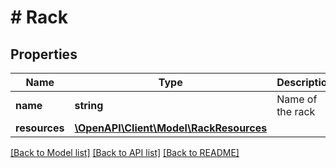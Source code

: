 # # Rack

## Properties

Name | Type | Description | Notes
------------ | ------------- | ------------- | -------------
**name** | **string** | Name of the rack |
**resources** | [**\OpenAPI\Client\Model\RackResources**](RackResources.md) |  |

[[Back to Model list]](../../README.md#models) [[Back to API list]](../../README.md#endpoints) [[Back to README]](../../README.md)
